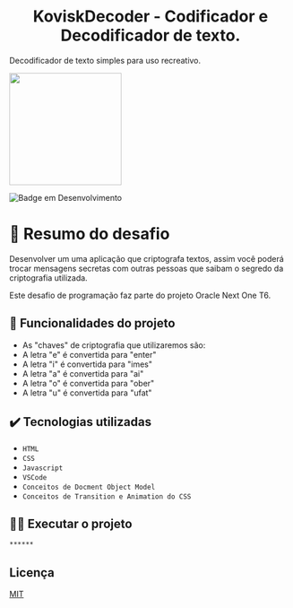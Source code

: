 <h1 align="center"> KoviskDecoder - Codificador e Decodificador de texto. </h1>

Decodificador de texto simples para uso recreativo.


<img src="[https://i.imgur.com/gp1e2mf.png](https://github.com/raikovisk/KoviskDecoder/assets/58261944/ac904667-291d-4116-9300-a0cb3f3cee73)" width="200" height="200" />

![Badge em Desenvolvimento](http://img.shields.io/static/v1?label=STATUS&message=FINALIZADO&color=GREEN&style=for-the-badge)

# 📑 Resumo do desafio
Desenvolver um uma aplicação que criptografa textos, assim você poderá trocar mensagens secretas com outras pessoas que saibam o segredo da criptografia utilizada.

Este desafio de programação faz parte do projeto Oracle Next One T6.


## 🔨 Funcionalidades do projeto

- As "chaves" de criptografia que utilizaremos são:
- A letra "e" é convertida para "enter"
- A letra "i" é convertida para "imes"
- A letra "a" é convertida para "ai"
- A letra "o" é convertida para "ober"
- A letra "u" é convertida para "ufat"


## ✔️ Tecnologias utilizadas

- ``HTML``
- ``CSS``
- ``Javascript``
- ``VSCode``
- ``Conceitos de Docment Object Model``
- ``Conceitos de Transition e Animation do CSS``


## 👨‍💻 Executar o projeto

```bash
******
```

## Licença

[MIT](https://choosealicense.com/licenses/mit/)

